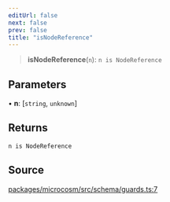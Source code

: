 ```yaml
---
editUrl: false
next: false
prev: false
title: "isNodeReference"
---
```


> **isNodeReference**(`n`): `n is NodeReference`

## Parameters

• **n**: [`string`, `unknown`]

## Returns

`n is NodeReference`

## Source

[packages/microcosm/src/schema/guards.ts:7](https://github.com/nodenogg-in/alpha-p2p/blob/abd15ac8ea05df755d6048ca2d2de6e86911127a/packages/microcosm/src/schema/guards.ts#L7)
